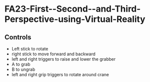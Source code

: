 # FA23-First--Second--and-Third-Perspective-using-Virtual-Reality
## Controls
* Left stick to rotate
* right stick to move forward and backward
* left and right triggers to raise and lower the grabber
* A to grab
* B to ungrab
* left and right grip triggers to rotate around crane
